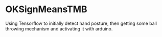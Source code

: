 # OKSignMeansTMB
Using Tensorflow to initially detect hand posture, then getting some ball throwing mechanism and activating it with arduino.
